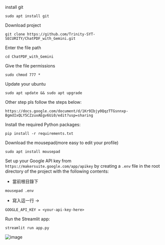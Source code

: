 install git

`sudo apt install git`

Download project

`git clone https://github.com/Trinity-SYT-SECURITY/ChatPDF_with_Gemini.git`

Enter the file path

`cd ChatPDF_with_Gemini`

Give the file permissions

`sudo chmod 777 *`

Update your ubuntu

`sudo apt update && sudo apt upgrade`

Other step pls follow the steps below:

`https://docs.google.com/document/d/1Kr9Ibjy0QqzTTGsnnxp-BgmdIxQLY5CZzuxAEgv6Ui0/edit?usp=sharing`

Install the required Python packages:

`pip install -r requirements.txt`

Download the mousepad(more easy to edit your profile)

`sudo apt install mousepad`

Set up your Google API key from `https://makersuite.google.com/app/apikey` by creating a `.env` file in the root directory of the project with the following contents:

+ 當前根目錄下

`mousepad .env`

+ 寫入這一行 ->
```
GOOGLE_API_KEY = <your-api-key-here>
```
Run the Streamlit app:

`streamlit run app.py`

![image](https://github.com/Trinity-SYT-SECURITY/gemini_chatpdf/assets/96654161/e6a97b43-ada4-4994-9137-7704e8396905)

